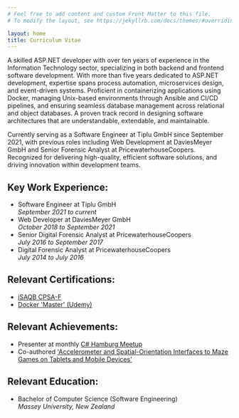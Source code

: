 ```yaml
---
# Feel free to add content and custom Front Matter to this file.
# To modify the layout, see https://jekyllrb.com/docs/themes/#overriding-theme-defaults

layout: home
title: Curriculum Vitae
---
```

A skilled ASP.NET developer with over ten years of experience in the Information Technology sector, specializing in both backend and frontend software development. With more than five years dedicated to ASP.NET development, expertise spans process automation, microservices design, and event-driven systems. Proficient in containerizing applications using Docker, managing Unix-based environments through Ansible and CI/CD pipelines, and ensuring seamless database management across relational and object databases. A proven track record in designing software architectures that are understandable, extendable, and maintainable.

Currently serving as a Software Engineer at Tiplu GmbH since September 2021, with previous roles including Web Development at DaviesMeyer GmbH and Senior Forensic Analyst at PricewaterhouseCoopers. Recognized for delivering high-quality, efficient software solutions, and driving innovation within development teams.

## Key Work Experience:
- Software Engineer at Tiplu GmbH\
*September 2021 to current*
- Web Developer at DaviesMeyer GmbH\
*October 2018 to September 2021*
- Senior Digital Forensic Analyst at PricewaterhouseCoopers\
*July 2016 to September 2017*
- Digital Forensic Analyst at PricewaterhouseCoopers\
*July 2014 to July 2016*

## Relevant Certifications:
- [iSAQB CPSA-F](https://www.isaqb.org/certifications/cpsa-certifications/cpsa-foundation-level/)
- [Docker 'Master' (Udemy)](https://www.udemy.com/course/docker-mastery/)

## Relevant Achievements:
- Presenter at monthly [C# Hamburg Meetup](https://www.meetup.com/de-DE/hamburg-c-net-meetup/)
- Co-authored ['Accelerometer and Spatial-Orientation Interfaces to Maze Games on Tablets and Mobile Devices'](http://worldcomp-proceedings.com/proc/p2013/ICM7317.pdf)

## Relevant Education:
- Bachelor of Computer Science (Software Engineering)\
*Massey University, New Zealand*
